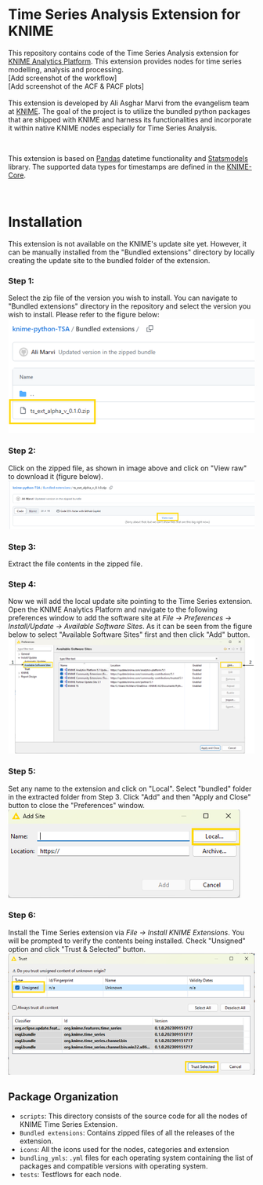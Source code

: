 # Time Series Analysis Extension for KNIME

This repository contains code of the Time Series Analysis extension for [KNIME Analytics Platform](https://www.knime.com/knime-analytics-platform "KNIME"). This extension provides nodes for time series modelling, analysis and processing.
<br>
[Add screenshot of the workflow]
<br>
[Add screenshot of the ACF & PACF plots]
<br>
<br>
This extension is developed by Ali Asghar Marvi from the evangelism team at [KNIME](https://www.knime.com/ "KNIME"). The goal of the project is to utilize the bundled python packages that are shipped with KNIME and harness its functionalities and incorporate it within native KNIME nodes especially for Time Series Analysis. 

<br>

This extension is based on [Pandas](https://pandas.pydata.org/ "Pandas") datetime functionality and [Statsmodels](https://www.statsmodels.org/stable/index.html "Statsmodels") library. The supported data types for timestamps are defined in the [KNIME-Core](https://github.com/knime/knime-core/tree/master/org.knime.core/src/eclipse/org/knime/core/data/date "KNIME Date Types").

<br>

# Installation

This extension is not available on the KNIME's update site yet. However, it can be manually installed from the "Bundled extensions" directory by locally creating the update site to the bundled folder of the extension.
<br>

### Step 1:
Select the zip file of the version you wish to install. You can navigate to "Bundled extensions" directory in the repository and select the version you wish to install. Please refer to the figure below:
<br>
![](imgs/1.png)

### Step 2:
Click on the zipped file, as shown in image above and click on "View raw" to download it (figure below). 
<br>
![](imgs/2.png)

### Step 3:
Extract the file contents in the zipped file. 

### Step 4:
Now we will add the local update site pointing to the Time Series extension. Open the KNIME Analytics Platform and navigate to the following preferences window to add the software site at <i>File → Preferences → Install/Update → Available Software Sites</i>. 
As it can be seen from the figure below to select "Available Software Sites" first and then click "Add" button.
<br>
![](imgs/3.png)

### Step 5:
Set any name to the extension and click on "Local". Select "bundled" folder in the extracted folder from Step 3. Click "Add" and then "Apply and Close" button to close the "Preferences" window.
<br>
![](imgs/4.png)

### Step 6:
Install the Time Series extension via <i>File → Install KNIME Extensions</i>. You will be prompted to verify the contents being installed. Check "Unsigned" option and click "Trust & Selected" button. 
<br>
![](imgs/5.png)


## Package Organization


* `scripts`: This directory consists of the source code for all the nodes of KNIME Time Series Extension.
* `Bundled extensions`: Contains zipped files of all the releases of the extension.
* `icons`: All the icons used for the nodes, categories and extension
* `bundling_ymls`: `.yml` files for each operating system containing the list of packages and compatible versions with operating system.
* `tests`: Testflows for each node.



